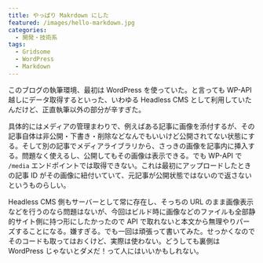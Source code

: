 ```yaml
---
title: やっぱり Makrdown にした
featured: /images/hello-markdown.jpg
categories:
  - 開発・技術系
tags:
  - Gridsome
  - WordPress
  - Markdown
---
```


このブログの執筆環境、最初は WordPress を使っていた。と言っても WP-API 越しにデータ取得するといった、いわゆる Headless CMS として利用していたんだけど、正直執筆以外の部分が辛すぎた。

具体的にはメディアの管理まわりで、例えばある記事に画像を添付するが、その記事自体は非公開・下書き・削除などなんでもいいけど公開されてない状態にする。そして別の記事でメディアライブラリから、さっきの画像を記事内に挿入する。問題なく使えるし、公開してもその画像は表示できる。でも WP-API で `/media` エンドポイントでは取得できない。これは最初にアップロードしたときの記事 ID がその画像に紐付いていて、元記事が公開状態ではないので返さないというものらしい。

Headless CMS 側もサーバーとして常に存在し、そっちの URL のまま画像表示などを行うのなら問題はないが、今回はビルド時に画像などのファイルも全部静的サイト側に持つ形にしたかったので API で取れないと本文から無理やりパーズすることになる。嫌すぎる。でも一回は頑張って書いてみた。せっかくなのでそのコードも取ってはおくけど、実際は使わない。どうしても裏側は WordPress じゃないとダメだ！って人にはいいかもしれない。
